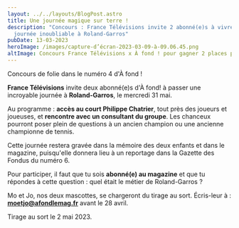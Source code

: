 ```yaml
---
layout: ../../layouts/BlogPost.astro
title: Une journée magique sur terre !
description: "Concours : France Télévisions invite 2 abonné(e)s à vivre une
  journée inoubliable à Roland-Garros"
pubDate: 13-03-2023
heroImage: /images/capture-d’écran-2023-03-09-à-09.06.45.png
altImage: Concours France Télévisions x À fond ! pour gagner 2 places pour Roland-Garros
---
```

Concours de folie dans le numéro 4 d'À fond !

**France Télévisions** invite deux abonné(e)s d'À fond! à passer une incroyable journée à **Roland-Garros**, le mercredi 31 mai. 

Au programme : **accès au court Philippe Chatrier**, tout près des joueurs et joueuses, et **rencontre avec un consultant du groupe**. Les chanceux pourront poser plein de questions à un ancien champion ou une ancienne championne de tennis.

Cette journée restera gravée dans la mémoire des deux enfants et dans le magazine, puisqu'elle donnera lieu à un reportage dans la Gazette des Fondus du numéro 6.

Pour participer, il faut que tu sois **abonné(e) au magazine** et que tu répondes à cette question : quel était le métier de Roland-Garros ?

Mo et Jo, nos deux mascottes, se chargeront du tirage au sort. Écris-leur à : **moetjo@afondlemag.fr** avant le 28 avril. 

Tirage au sort le 2 mai 2023.